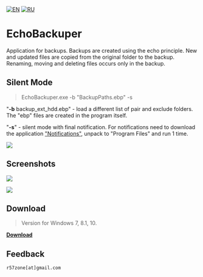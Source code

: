 [![EN](https://user-images.githubusercontent.com/9499881/33184537-7be87e86-d096-11e7-89bb-f3286f752bc6.png)](https://github.com/r57zone/EchoBackuper/blob/master/README.md) 
[![RU](https://user-images.githubusercontent.com/9499881/27683795-5b0fbac6-5cd8-11e7-929c-057833e01fb1.png)](https://github.com/r57zone/EchoBackuper/blob/master/README.RU.md)
# EchoBackuper
Application for backups. Backups are created using the echo principle. New and updated files are copied from the original folder to the backup. Renaming, moving and deleting files occurs only in the backup.

## Silent Mode
>EchoBackuper.exe -b "BackupPaths.ebp" -s

"**-b** backup_ext_hdd.ebp" - load a different list of pair and exclude folders. The "ebp" files are created in the program itself.

"**-s**" - silent mode with final notification. For notifications need to download the application ["Notifications"](https://github.com/r57zone/notifications), unpack to "Program Files" and run 1 time.

![](https://user-images.githubusercontent.com/9499881/65593964-b96af000-dfa2-11e9-814b-bf03625359a5.png)

## Screenshots
![](https://user-images.githubusercontent.com/9499881/68482602-5fbd3d00-0253-11ea-9b65-9830fcda9c04.png)

![](https://user-images.githubusercontent.com/9499881/65594220-5e85c880-dfa3-11e9-87c8-9b5648893299.png)

## Download
>Version for Windows 7, 8.1, 10.

**[Download](https://github.com/r57zone/EchoBackuper/releases)**

## Feedback
`r57zone[at]gmail.com`